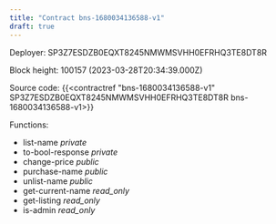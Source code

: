 ```yaml
---
title: "Contract bns-1680034136588-v1"
draft: true
---
```

Deployer: SP3Z7ESDZB0EQXT8245NMWMSVHH0EFRHQ3TE8DT8R


 



Block height: 100157 (2023-03-28T20:34:39.000Z)

Source code: {{<contractref "bns-1680034136588-v1" SP3Z7ESDZB0EQXT8245NMWMSVHH0EFRHQ3TE8DT8R bns-1680034136588-v1>}}

Functions:

* list-name _private_
* to-bool-response _private_
* change-price _public_
* purchase-name _public_
* unlist-name _public_
* get-current-name _read_only_
* get-listing _read_only_
* is-admin _read_only_
